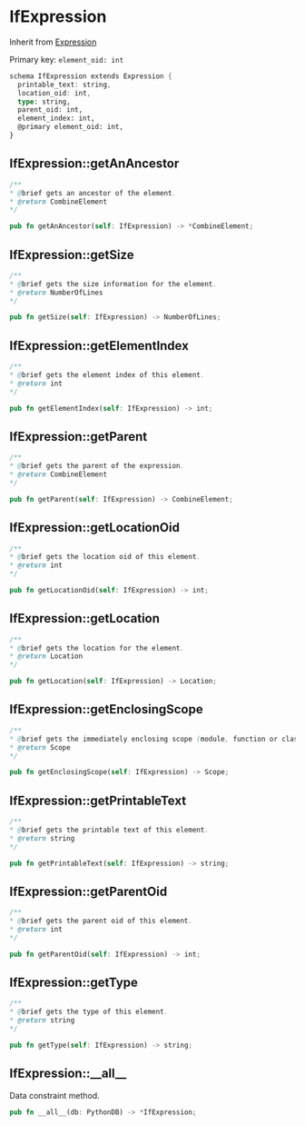 # IfExpression

Inherit from [Expression](./Expression.md)

Primary key: `element_oid: int`

```rust
schema IfExpression extends Expression {
  printable_text: string,
  location_oid: int,
  type: string,
  parent_oid: int,
  element_index: int,
  @primary element_oid: int,
}
```
## IfExpression::getAnAncestor

```java
/**
* @brief gets an ancestor of the element.
* @return CombineElement 
*/
```
```rust
pub fn getAnAncestor(self: IfExpression) -> *CombineElement;
```
## IfExpression::getSize

```java
/**
* @brief gets the size information for the element.
* @return NumberOfLines
*/
```
```rust
pub fn getSize(self: IfExpression) -> NumberOfLines;
```
## IfExpression::getElementIndex

```java
/**
* @brief gets the element index of this element.
* @return int
*/
```
```rust
pub fn getElementIndex(self: IfExpression) -> int;
```
## IfExpression::getParent

```java
/**
* @brief gets the parent of the expression.
* @return CombineElement 
*/
```
```rust
pub fn getParent(self: IfExpression) -> CombineElement;
```
## IfExpression::getLocationOid

```java
/**
* @brief gets the location oid of this element.
* @return int
*/
```
```rust
pub fn getLocationOid(self: IfExpression) -> int;
```
## IfExpression::getLocation

```java
/**
* @brief gets the location for the element.
* @return Location
*/
```
```rust
pub fn getLocation(self: IfExpression) -> Location;
```
## IfExpression::getEnclosingScope

```java
/**
* @brief gets the immediately enclosing scope (module, function or class) whose body contains this statement.
* @return Scope 
*/
```
```rust
pub fn getEnclosingScope(self: IfExpression) -> Scope;
```
## IfExpression::getPrintableText

```java
/**
* @brief gets the printable text of this element.
* @return string
*/
```
```rust
pub fn getPrintableText(self: IfExpression) -> string;
```
## IfExpression::getParentOid

```java
/**
* @brief gets the parent oid of this element.
* @return int
*/
```
```rust
pub fn getParentOid(self: IfExpression) -> int;
```
## IfExpression::getType

```java
/**
* @brief gets the type of this element.
* @return string
*/
```
```rust
pub fn getType(self: IfExpression) -> string;
```
## IfExpression::\_\_all\_\_

Data constraint method.

```rust
pub fn __all__(db: PythonDB) -> *IfExpression;
```
